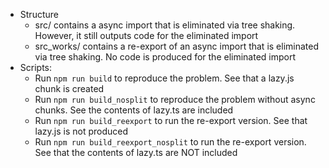 - Structure
  - src/ contains a async import that is eliminated via tree shaking. However, it still outputs code for the eliminated import
  - src_works/ contains a re-export of an async import that is eliminated via tree shaking. No code is produced for the eliminated import
- Scripts:
  - Run `npm run build` to reproduce the problem. See that a lazy.js chunk is created
  - Run `npm run build_nosplit` to reproduce the problem without async chunks. See the contents of lazy.ts are included
  - Run `npm run build_reexport` to run the re-export version. See that lazy.js is not produced
  - Run `npm run build_reexport_nosplit` to run the re-export version. See that the contents of lazy.ts are NOT included
